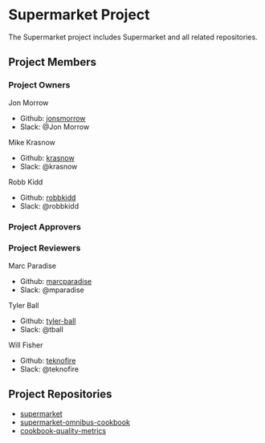 # Supermarket Project

The Supermarket project includes Supermarket and all related repositories.

## Project Members

### Project Owners

Jon Morrow
  - Github: [jonsmorrow](https://github.com/jonsmorrow)
  - Slack: @Jon Morrow

Mike Krasnow
  - Github: [krasnow](https://github.com/krasnow)
  - Slack: @krasnow

Robb Kidd
  - Github: [robbkidd](https://github.com/robbkidd)
  - Slack: @robbkidd

### Project Approvers

### Project Reviewers

Marc Paradise
  - Github: [marcparadise](https://github.com/marcparadise)
  - Slack: @mparadise

Tyler Ball
  - Github: [tyler-ball](https://github.com/tyler-ball)
  - Slack: @tball

Will Fisher
  - Github: [teknofire](https://github.com/teknofire)
  - Slack: @teknofire

## Project Repositories

- [supermarket](https://github.com/chef/supermarket)
- [supermarket-omnibus-cookbook](https://github.com/chef-cookbooks/supermarket-omnibus-cookbook)
- [cookbook-quality-metrics](https://github.com/chef-cookbooks/cookbook-quality-metrics)
